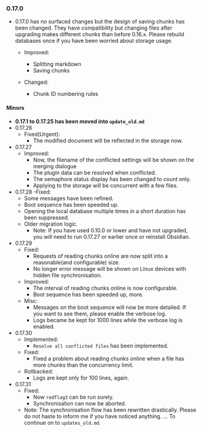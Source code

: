 ### 0.17.0
- 0.17.0 has no surfaced changes but the design of saving chunks has been changed. They have compatibility but changing files after upgrading makes different chunks than before 0.16.x.
  Please rebuild databases once if you have been worried about storage usage.

  - Improved:
    - Splitting markdown
    - Saving chunks

  - Changed:
    - Chunk ID numbering rules

#### Minors
- __0.17.1 to 0.17.25 has been moved into `update_old.md`__
- 0.17.26
  - Fixed(Urgent):
    - The modified document will be reflected in the storage now.
- 0.17.27
  - Improved:
    - Now, the filename of the conflicted settings will be shown on the merging dialogue
    - The plugin data can be resolved when conflicted.
    - The semaphore status display has been changed to count only.
    - Applying to the storage will be concurrent with a few files.
- 0.17.28
  -Fixed:
    - Some messages have been refined.
    - Boot sequence has been speeded up.
    - Opening the local database multiple times in a short duration has been suppressed.
    - Older migration logic. 
      - Note: If you have used 0.10.0 or lower and have not upgraded, you will need to run 0.17.27 or earlier once or reinstall Obsidian.
- 0.17.29
  - Fixed:
    - Requests of reading chunks online are now split into a reasonable(and configurable) size.
    - No longer error message will be shown on Linux devices with hidden file synchronisation.
  - Improved:
    - The interval of reading chunks online is now configurable.
    - Boot sequence has been speeded up, more.
  - Misc:
    - Messages on the boot sequence will now be more detailed. If you want to see them, please enable the verbose log.
    - Logs became be kept for 1000 lines while the verbose log is enabled.
- 0.17.30
  - Implemented:
    - `Resolve all conflicted files` has been implemented.
  - Fixed:
    - Fixed a problem about reading chunks online when a file has more chunks than the concurrency limit.
  - Rollbacked:
    - Logs are kept only for 100 lines, again.
- 0.17.31
  - Fixed:
    - Now `redflag3` can be run surely.
    - Synchronisation can now be aborted.
  - Note: The synchronisation flow has been rewritten drastically. Please do not haste to inform me if you have noticed anything.
... To continue on to `updates_old.md`.